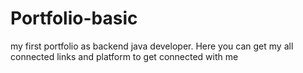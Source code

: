 # Portfolio-basic
my first portfolio as backend java developer. Here you can get my all connected links and platform to get connected with me
